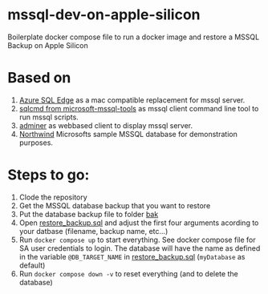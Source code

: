 # mssql-dev-on-apple-silicon
Boilerplate docker compose file to run a docker image and restore a MSSQL Backup on Apple Silicon

# Based on
1. [Azure SQL Edge](https://hub.docker.com/_/microsoft-azure-sql-edge) as a mac compatible replacement for mssql server.
2. [sqlcmd from microsoft-mssql-tools](https://hub.docker.com/_/microsoft-mssql-tools) as mssql client command line tool to run mssql scripts.
3. [adminer](https://hub.docker.com/_/adminer/) as webbased client to display mssql server.
4. [Northwind](https://github.com/cjlee/northwind) Microsofts sample MSSQL database for demonstration purposes.

# Steps to go:
1. Clode the repository
2. Get the MSSQL database backup that you want to restore
3. Put the database backup file to folder [bak](./bak)
4. Open [restore_backup.sql](./scripts/restore_backup.sql) and adjust the first four arguments acording to your datbase (filename, backup name, etc...)
5. Run ```docker compose up``` to start everything. See docker compose file for SA user credentials to login. The database will have the name as defined in the variable ```@DB_TARGET_NAME``` in [restore_backup.sql](./scripts/restore_backup.sql) (```myDatabase``` as default)
6. Run ```docker compose down -v``` to reset everything (and to delete the database)